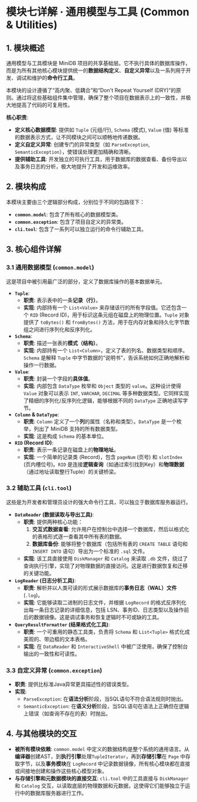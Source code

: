 # 模块七详解 · 通用模型与工具 (Common & Utilities)

## 1. 模块概述

通用模型与工具模块是 MiniDB 项目的共享基础层。它不执行具体的数据库操作，而是为所有其他核心模块提供统一的**数据结构定义**、**自定义异常**以及一系列用于开发、调试和维护的**命令行工具**。

本模块的设计遵循了“高内聚、低耦合”和“Don't Repeat Yourself (DRY)”的原则。通过将这些基础组件集中管理，确保了整个项目在数据表示上的一致性，并极大地提高了代码的可复用性。

**核心职责**:

- **定义核心数据模型**: 提供如 `Tuple` (元组/行), `Schema` (模式), `Value` (值) 等标准的数据表示方式，让不同模块之间可以顺畅地传递数据。
- **定义自定义异常**: 创建专门的异常类型（如 `ParseException`, `SemanticException`），使错误处理更加精确和清晰。
- **提供辅助工具**: 开发独立的可执行工具，用于数据库的数据查看、备份导出以及事务日志的分析，极大地提升了开发和运维效率。

## 2. 模块构成

本模块主要由三个逻辑部分构成，分别位于不同的包路径下：

- **`common.model`**: 包含了所有核心的数据模型类。
- **`common.exception`**: 包含了项目自定义的异常类。
- **`cli.tool`**: 包含了一系列可以独立运行的命令行辅助工具。

## 3. 核心组件详解

### 3.1 通用数据模型 (`common.model`)

这是项目中被引用最广泛的部分，定义了数据库操作的基本数据单元。

- **`Tuple`**:
  - **职责**: 表示表中的一条**记录（行）**。
  - **实现**: 内部持有一个 `List<Value>` 来存储该行的所有字段值。它还包含一个 `RID` (Record ID)，用于标识这条元组在磁盘上的物理位置。`Tuple` 对象提供了 `toBytes()` 和 `fromBytes()` 方法，用于在内存对象和持久化字节数组之间进行序列化和反序列化。
- **`Schema`**:
  - **职责**: 描述一张表的**模式（结构）**。
  - **实现**: 内部持有一个 `List<Column>`，定义了表的列名、数据类型和顺序。`Schema` 是解释 `Tuple` 中字节数据的“说明书”，告诉系统如何正确地解析和操作一行数据。
- **`Value`**:
  - **职责**: 封装一个字段的**具体值**。
  - **实现**: 内部包含 `DataType` 枚举和 `Object` 类型的 `value`。这种设计使得 `Value` 对象可以表示 `INT`, `VARCHAR`, `DECIMAL` 等多种数据类型。它同样实现了精细的序列化/反序列化逻辑，能够根据不同的 `DataType` 正确地读写字节。
- **`Column` & `DataType`**:
  - **职责**: `Column` 定义了一个**列**的属性（名称和类型）。`DataType` 是一个枚举，列出了 MiniDB 支持的所有数据类型。
  - **实现**: 这是构成 `Schema` 的基本单位。
- **`RID` (Record ID)**:
  - **职责**: 表示一条记录在磁盘上的**物理地址**。
  - **实现**: 一个简单的记录类 (Record)，包含 `pageNum` (页号) 和 `slotIndex` (页内槽位号)。`RID` 是连接**逻辑查询**（如通过索引找到Key）和**物理数据**（通过地址读取整行Tuple）的关键桥梁。

### 3.2 辅助工具 (`cli.tool`)

这些是为开发者和管理员设计的强大命令行工具，可以独立于数据库服务器运行。

- **`DataReader` (数据读取与导出工具)**:
  - **职责**: 提供两种核心功能：
    1. **交互式数据查看**: 允许用户在控制台中选择一个数据库，然后以格式化的表格形式逐一查看其中所有表的数据。
    2. **数据库备份**: 能够将整个数据库（包括所有表的 `CREATE TABLE` 语句和 `INSERT INTO` 语句）导出为一个标准的 `.sql` 文件。
  - **实现**: 该工具直接使用 `DiskManager` 和 `Catalog` 来读取 `.db` 文件，绕过了查询执行引擎，实现了对物理数据的直接访问。这是进行数据恢复和迁移的关键功能。
- **`LogReader` (日志分析工具)**:
  - **职责**: 解析并以人类可读的形式展示数据库的**事务日志（WAL）文件** (`.log`)。
  - **实现**: 它能够读取二进制的日志文件，并根据 `LogRecord` 的格式反序列化出每一条日志记录的详细信息，包括 LSN、事务ID、日志类型以及操作前后的数据镜像。这是调试事务和恢复逻辑时不可或缺的工具。
- **`QueryResultFormatter` (结果格式化工具)**:
  - **职责**: 一个可重用的静态工具类，负责将 `Schema` 和 `List<Tuple>` 格式化成美观的、带边框的文本表格。
  - **实现**: 在 `DataReader` 和 `InteractiveShell` 中被广泛使用，确保了控制台输出的一致性和可读性。

### 3.3 自定义异常 (`common.exception`)

- **职责**: 提供比标准Java异常更具描述性的错误类型。
- **实现**:
  - `ParseException`: 在**语法分析**阶段，当SQL语句不符合语法规则时抛出。
  - `SemanticException`: 在**语义分析**阶段，当SQL语句在语法上正确但在逻辑上错误（如查询不存在的表）时抛出。

## 4. 与其他模块的交互

- **被所有模块依赖**: `common.model` 中定义的数据结构是整个系统的通用语言。从**编译器**创建AST，到**执行引擎**处理`TupleIterator`，再到**存储引擎**在 `Page` 中存取字节，以及**事务模块**在 `LogRecord` 中记录数据镜像，所有核心模块都在直接或间接地创建和操作这些核心模型对象。
- **与存储引擎和元数据模块的直接交互**: `cli.tool` 中的工具直接与 `DiskManager` 和 `Catalog` 交互，以读取底层的物理数据和元数据，这使得它们能够独立于运行中的数据库服务器进行工作。